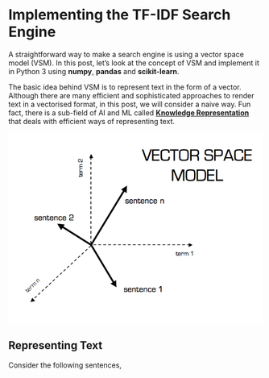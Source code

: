 # Implementing the TF-IDF Search Engine

A straightforward way to make a search engine is using a vector space model (VSM).
In this post, let’s look at the concept of VSM and implement it in Python 3 using **numpy**, **pandas** and
**scikit-learn**.
<br />

The basic idea behind VSM is to represent text in the form of a vector. Although there are many efficient 
and sophisticated approaches to render text in a vectorised format, in this post, we will consider a naive 
way. Fun fact, there is a sub-field of AI and ML called [**Knowledge Representation**](https://en.wikipedia.org/wiki/Knowledge_representation_and_reasoning)
that deals with efficient ways of representing text.

![](/images/2020-02-05/vsm.png "Vector Space Model")

## Representing Text
Consider the following sentences,
